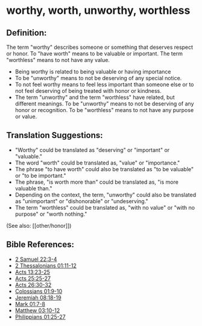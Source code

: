 # worthy, worth, unworthy, worthless #

## Definition: ##

The term "worthy" describes someone or something that deserves respect or honor. To "have worth" means to be valuable or important. The term "worthless" means to not have any value.

* Being worthy is related to being valuable or having importance
* To be "unworthy" means to not be deserving of any special notice.
* To not feel worthy means to feel less important than someone else or to not feel deserving of being treated with honor or kindness.
* The term "unworthy" and the term "worthless" have related, but different meanings. To be "unworthy" means to not be deserving of any honor or recognition. To be "worthless" means to not have any purpose or value.

## Translation Suggestions: ##

* "Worthy" could be translated as "deserving" or "important" or "valuable."
* The word "worth" could be translated as, "value" or "importance."
* The phrase "to have worth" could also be translated as "to be valuable" or "to be important."
* The phrase, "is worth more than" could be translated as, "is more valuable than."
* Depending on the context, the term, "unworthy" could also be translated as "unimportant" or "dishonorable" or "undeserving."
* The term "worthless" could be translated as, "with no value" or "with no purpose" or "worth nothing."

(See also: [[other/honor]])

## Bible References: ##

* [2 Samuel 22:3-4](en/tn/2sa/help/22/03)
* [2 Thessalonians 01:11-12](en/tn/2th/help/01/11)
* [Acts 13:23-25](en/tn/act/help/13/23)
* [Acts 25:25-27](en/tn/act/help/25/25)
* [Acts 26:30-32](en/tn/act/help/26/30)
* [Colossians 01:9-10](en/tn/col/help/01/09)
* [Jeremiah 08:18-19](en/tn/jer/help/08/18)
* [Mark 01:7-8](en/tn/mrk/help/01/07)
* [Matthew 03:10-12](en/tn/mat/help/03/10)
* [Philippians 01:25-27](en/tn/php/help/01/25)